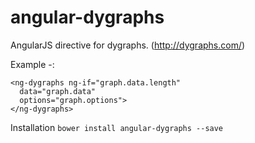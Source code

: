 angular-dygraphs
================

AngularJS directive for dygraphs. (http://dygraphs.com/)

Example -:

```
<ng-dygraphs ng-if="graph.data.length"
  data="graph.data"
  options="graph.options">
</ng-dygraphs>
```

Installation
``
  bower install angular-dygraphs --save
``
